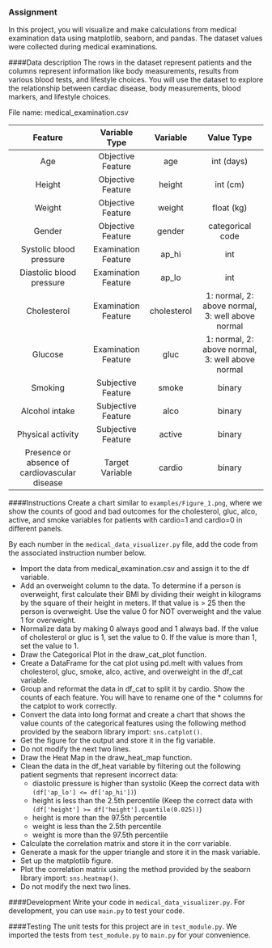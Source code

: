### Assignment
In this project, you will visualize and make calculations from medical examination data using matplotlib, seaborn, and pandas. The dataset values were collected during medical examinations.

####Data description
The rows in the dataset represent patients and the columns represent information like body measurements, results from various blood tests, and lifestyle choices. You will use the dataset to explore the relationship between cardiac disease, body measurements, blood markers, and lifestyle choices.

File name: medical_examination.csv

| Feature | Variable Type | Variable      | Value Type |
|:-------:|:------------:|:-------------:|:----------:|
| Age | Objective Feature | age | int (days) |
| Height | Objective Feature | height | int (cm) |
| Weight | Objective Feature | weight | float (kg) |
| Gender | Objective Feature | gender | categorical code |
| Systolic blood pressure | Examination Feature | ap_hi | int |
| Diastolic blood pressure | Examination Feature | ap_lo | int |
| Cholesterol | Examination Feature | cholesterol | 1: normal, 2: above normal, 3: well above normal |
| Glucose | Examination Feature | gluc | 1: normal, 2: above normal, 3: well above normal |
| Smoking | Subjective Feature | smoke | binary |
| Alcohol intake | Subjective Feature | alco | binary |
| Physical activity | Subjective Feature | active | binary |
| Presence or absence of cardiovascular disease | Target Variable | cardio | binary |

####Instructions
Create a chart similar to `examples/Figure_1.png`, where we show the counts of good and bad outcomes for the cholesterol, gluc, alco, active, and smoke variables for patients with cardio=1 and cardio=0 in different panels.

By each number in the `medical_data_visualizer.py` file, add the code from the associated instruction number below.

* Import the data from medical_examination.csv and assign it to the df variable.
* Add an overweight column to the data. To determine if a person is overweight, first calculate their BMI by dividing their weight in kilograms by the square of their height in meters. If that value is > 25 then the person is overweight. Use the value 0 for NOT overweight and the value 1 for overweight.
* Normalize data by making 0 always good and 1 always bad. If the value of cholesterol or gluc is 1, set the value to 0. If the value is more than 1, set the value to 1.
* Draw the Categorical Plot in the draw_cat_plot function.
* Create a DataFrame for the cat plot using pd.melt with values from cholesterol, gluc, smoke, alco, active, and overweight in the df_cat variable.
* Group and reformat the data in df_cat to split it by cardio. Show the counts of each feature. You will have to rename one of the * columns for the catplot to work correctly.
* Convert the data into long format and create a chart that shows the value counts of the categorical features using the following method provided by the seaborn library import: `sns.catplot()`.
* Get the figure for the output and store it in the fig variable.
* Do not modify the next two lines.
* Draw the Heat Map in the draw_heat_map function.
* Clean the data in the df_heat variable by filtering out the following patient segments that represent incorrect data:
    - diastolic pressure is higher than systolic (Keep the correct data with `(df['ap_lo'] <= df['ap_hi'])`)
    - height is less than the 2.5th percentile (Keep the correct data with `(df['height'] >= df['height'].quantile(0.025))`)
    - height is more than the 97.5th percentile
    - weight is less than the 2.5th percentile
    - weight is more than the 97.5th percentile
* Calculate the correlation matrix and store it in the corr variable.
* Generate a mask for the upper triangle and store it in the mask variable.
* Set up the matplotlib figure.
* Plot the correlation matrix using the method provided by the seaborn library import: `sns.heatmap()`.
* Do not modify the next two lines.

####Development
Write your code in `medical_data_visualizer.py`. For development, you can use `main.py` to test your code.

####Testing
The unit tests for this project are in `test_module.py`. We imported the tests from `test_module.py` to `main.py` for your convenience.